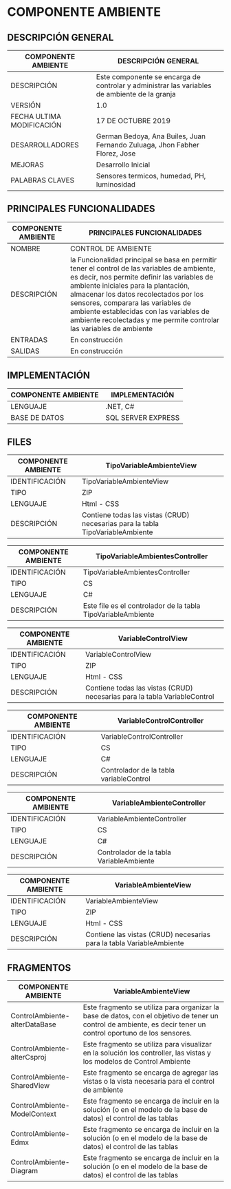 # COMPONENTE AMBIENTE

## DESCRIPCIÓN GENERAL

| COMPONENTE AMBIENTE | DESCRIPCIÓN GENERAL |
| -- | -- |
| DESCRIPCIÓN | Este componente se encarga de controlar y administrar las variables de ambiente de la granja |
| VERSIÓN | 1.0 |
| FECHA ULTIMA MODIFICACIÓN | 17 DE OCTUBRE 2019 |
| DESARROLLADORES | German Bedoya, Ana Builes, Juan Fernando Zuluaga, Jhon Fabher Florez, Jose |
| MEJORAS | Desarrollo Inicial |
| PALABRAS CLAVES | Sensores termicos, humedad, PH, luminosidad |

## PRINCIPALES FUNCIONALIDADES

| COMPONENTE AMBIENTE | PRINCIPALES FUNCIONALIDADES |
| -- | -- |
| NOMBRE | CONTROL DE AMBIENTE |
| DESCRIPCIÓN | la Funcionalidad principal se basa en permitir tener el control de las variables de ambiente, es decir, nos permite definir las variables de ambiente iniciales para la plantación,  almacenar los datos recolectados por los sensores, comparara las variables de ambiente establecidas con las variables de ambiente recolectadas y me permite controlar las variables de ambiente  |
| ENTRADAS | En construcción |
| SALIDAS | En construcción |

## IMPLEMENTACIÓN

| COMPONENTE AMBIENTE | IMPLEMENTACIÓN |
| -- | -- |
| LENGUAJE | .NET, C# |
| BASE DE DATOS | SQL SERVER EXPRESS |

## FILES

| COMPONENTE AMBIENTE | TipoVariableAmbienteView |
| -- | -- |
| IDENTIFICACIÓN | TipoVariableAmbienteView |
| TIPO | ZIP |
| LENGUAJE | Html - CSS |
| DESCRIPCIÓN | Contiene todas las vistas (CRUD) necesarias para la tabla TipoVariableAmbiente |

| COMPONENTE AMBIENTE | TipoVariableAmbientesController |
| -- | -- |
| IDENTIFICACIÓN | TipoVariableAmbientesController |
| TIPO | CS |
| LENGUAJE | C# |
| DESCRIPCIÓN | Este file es el controlador de la tabla TipoVariableAmbiente |

| COMPONENTE AMBIENTE | VariableControlView |
| -- | -- |
| IDENTIFICACIÓN | VariableControlView |
| TIPO | ZIP |
| LENGUAJE | Html - CSS |
| DESCRIPCIÓN | Contiene todas las vistas (CRUD) necesarias para la tabla VariableControl |

| COMPONENTE AMBIENTE | VariableControlController |
| -- | -- |
| IDENTIFICACIÓN | VariableControlController |
| TIPO | CS |
| LENGUAJE | C# |
| DESCRIPCIÓN | Controlador de la tabla variableControl |

| COMPONENTE AMBIENTE | VariableAmbienteController |
| -- | -- |
| IDENTIFICACIÓN | VariableAmbienteController |
| TIPO | CS |
| LENGUAJE | C# |
| DESCRIPCIÓN | Controlador de la tabla VariableAmbiente |


| COMPONENTE AMBIENTE | VariableAmbienteView |
| -- | -- |
| IDENTIFICACIÓN | VariableAmbienteView |
| TIPO | ZIP |
| LENGUAJE | Html - CSS |
| DESCRIPCIÓN | Contiene las vistas (CRUD) necesarias para la tabla VariableAmbiente |


## FRAGMENTOS

| COMPONENTE AMBIENTE | VariableAmbienteView |
| -- | -- |
| ControlAmbiente-alterDataBase | Este fragmento se utiliza para organizar la base de datos, con el objetivo de tener un control de ambiente, es decir tener un control oportuno de los sensores.|
| ControlAmbiente-alterCsproj | Este fragmento se utiliza para visualizar en la solución los controller, las vistas y los modelos de Control Ambiente |
| ControlAmbiente-SharedView | Este fragmento se encarga de agregar las vistas o la vista necesaria para el control de ambiente |
| ControlAmbiente-ModelContext | Este fragmento se encarga de incluir en la solución (o en el modelo de la base de datos) el control de las tablas |
| ControlAmbiente-Edmx | Este fragmento se encarga de incluir en la solución (o en el modelo de la base de datos) el control de las tablas |
| ControlAmbiente-Diagram | Este fragmento se encarga de incluir en la solución (o en el modelo de la base de datos) el control de las tablas |


